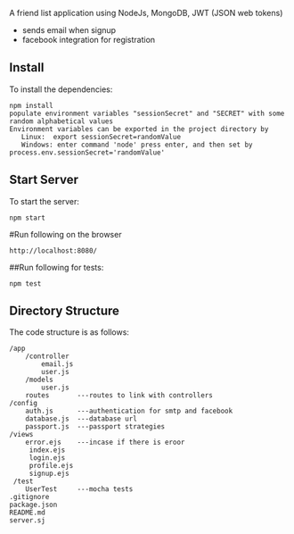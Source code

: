 A friend list application using NodeJs, MongoDB, JWT (JSON web tokens)

* sends email when signup
* facebook integration for registration

## Install
To install the dependencies:

    npm install
    populate environment variables "sessionSecret" and "SECRET" with some random alphabetical values
    Environment variables can be exported in the project directory by
       Linux:  export sessionSecret=randomValue
       Windows: enter command 'node' press enter, and then set by process.env.sessionSecret='randomValue'

## Start Server
To start the server:

    npm start

#Run following on the browser

    http://localhost:8080/

##Run following for tests:<br>

    npm test


## Directory Structure
The code structure is as follows:

    /app
        /controller
            email.js
            user.js
        /models
            user.js
    	routes       ---routes to link with controllers
	/config
		auth.js      ---authentication for smtp and facebook
		database.js  ---database url
		passport.js  ---passport strategies
    /views
    	error.ejs    ---incase if there is eroor
         index.ejs
         login.ejs
         profile.ejs
         signup.ejs
     /test
        UserTest     ---mocha tests
    .gitignore
    package.json
    README.md
    server.sj


